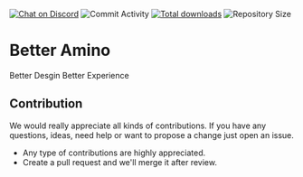
[![Chat on Discord](https://img.shields.io/discord/1009602416800444497)](https://discord.gg/cXEJu2CM)
![Commit Activity](https://img.shields.io/github/commit-activity/m/BetterAmino/BetterAmino)
[![Total downloads](https://img.shields.io/github/downloads/BetterAmino/BetterAmino/total)](https://github.com/BetterAmino/BetterAmino/releases)
![Repository Size](https://img.shields.io/github/repo-size/BetterAmino/BetterAmino)

# Better Amino

Better Desgin Better Experience

## Contribution

We would really appreciate all kinds of contributions.
If you have any questions, ideas, need help or want to propose a change just open an issue.

- Any type of contributions are highly appreciated.
- Create a pull request and we'll merge it after review.
